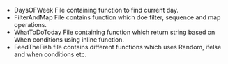 - DaysOFWeek File containing function to find current day.
- FilterAndMap File contains function which doe filter, sequence and map operations.
- WhatToDoToday File containing function which return string based on When conditions using inline function.
- FeedTheFish file contains different functions which uses Random, ifelse and when conditions etc.
